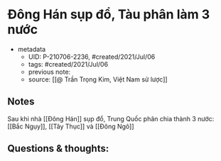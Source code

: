 # Đông Hán sụp đổ, Tàu phân làm 3 nước

- metadata
	- UID: P-210706-2236, #created/2021/Jul/06
	- tags: #created/2021/Jul/06
	- previous note: 
	- source: [[@ Trần Trọng Kim, Việt Nam sử lược]]

## Notes
Sau khi nhà [[Đông Hán]] sụp đổ, Trung Quốc phân chia thành 3 nước: [[Bắc Ngụy]], [[Tây Thục]] và [[Đông Ngô]]

## Questions & thoughts:

